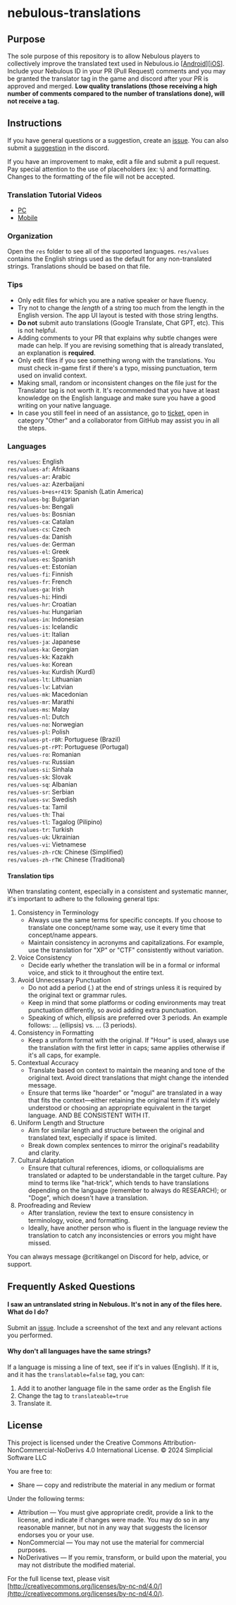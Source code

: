 # nebulous-translations

## Purpose
The sole purpose of this repository is to allow Nebulous players to collectively improve the translated text used in Nebulous.io [[Android](https://play.google.com/store/apps/details?id=software.simplicial.nebulous)][[iOS](https://apps.apple.com/us/app/nebulous-io/id1069691018)]. Include your Nebulous ID in your PR (Pull Request) comments and you may be granted the translator tag in the game and discord after your PR is approved and merged. **Low quality translations (those receiving a high number of comments compared to the number of translations done), will not receive a tag.**

## Instructions
If you have general questions or a suggestion, create an [issue](https://github.com/simplicialsoftware/nebulous-translations/issues). You can also submit a [suggestion](https://discord.com/channels/941543004026572811/941680724963123200) in the discord.

If you have an improvement to make, edit a file and submit a pull request. Pay special attention to the use of placeholders (ex: `%`) and formatting. Changes to the formatting of the file will not be accepted.

### Translation Tutorial Videos
- [PC](https://youtu.be/ct_ZGtD9rZw)
- [Mobile](https://youtu.be/LiXGfdUxgyM)

### Organization
Open the `res` folder to see all of the supported languages. `res/values` contains the English strings used as the default for any non-translated strings. Translations should be based on that file.

### Tips
- Only edit files for which you are a native speaker or have fluency.
- Try not to change the *length* of a string too much from the length in the English version. The app UI layout is tested with those string lengths.
- **Do not** submit auto translations (Google Translate, Chat GPT, etc). This is not helpful.
- Adding comments to your PR that explains why subtle changes were made can help. If you are revising something that is already translated, an explanation is **required**.
- Only edit files if you see something wrong with the translations. You must check in-game first if there's a typo, missing punctuation, term used on invalid context.
- Making small, random or inconsistent changes on the file just for the Translator tag is not worth it. It's recommended that you have at least knowledge on the English language and make sure you have a good writing on your native language.
- In case you still feel in need of an assistance, go to [ticket](https://discord.com/channels/941543004026572811/942039671687479336), open in category "Other" and a collaborator from GitHub may assist you in all the steps.

### Languages
`res/values`: English<br>
`res/values-af`: Afrikaans<br>
`res/values-ar`: Arabic<br>
`res/values-az`: Azerbaijani<br>
`res/values-b+es+r419`: Spanish (Latin America)<br>
`res/values-bg`: Bulgarian<br>
`res/values-bn`: Bengali<br>
`res/values-bs`: Bosnian<br>
`res/values-ca`: Catalan<br>
`res/values-cs`: Czech<br>
`res/values-da`: Danish<br>
`res/values-de`: German<br>
`res/values-el`: Greek<br>
`res/values-es`: Spanish<br>
`res/values-et`: Estonian<br>
`res/values-fi`: Finnish<br>
`res/values-fr`: French<br>
`res/values-ga`: Irish<br>
`res/values-hi`: Hindi<br>
`res/values-hr`: Croatian<br>
`res/values-hu`: Hungarian<br>
`res/values-in`: Indonesian<br>
`res/values-is`: Icelandic<br>
`res/values-it`: Italian<br>
`res/values-ja`: Japanese<br>
`res/values-ka`: Georgian<br>
`res/values-kk`: Kazakh<br>
`res/values-ko`: Korean<br>
`res/values-ku`: Kurdish (Kurdî)<br>
`res/values-lt`: Lithuanian<br>
`res/values-lv`: Latvian<br>
`res/values-mk`: Macedonian<br>
`res/values-mr`: Marathi<br>
`res/values-ms`: Malay<br>
`res/values-nl`: Dutch<br>
`res/values-no`: Norwegian<br>
`res/values-pl`: Polish<br>
`res/values-pt-rBR`: Portuguese (Brazil)<br>
`res/values-pt-rPT`: Portuguese (Portugal)<br>
`res/values-ro`: Romanian<br>
`res/values-ru`: Russian<br>
`res/values-si`: Sinhala<br>
`res/values-sk`: Slovak<br>
`res/values-sq`: Albanian<br>
`res/values-sr`: Serbian<br>
`res/values-sv`: Swedish<br>
`res/values-ta`: Tamil<br>
`res/values-th`: Thai<br>
`res/values-tl`: Tagalog (Pilipino)<br>
`res/values-tr`: Turkish<br>
`res/values-uk`: Ukrainian<br>
`res/values-vi`: Vietnamese<br>
`res/values-zh-rCN`: Chinese (Simplified)<br>
`res/values-zh-rTW`: Chinese (Traditional)<br>

#### Translation tips
When translating content, especially in a consistent and systematic manner, it's important to adhere to the following general tips:
1. Consistency in Terminology
   - Always use the same terms for specific concepts. If you choose to translate one concept/name some way, use it every time that concept/name appears.
   - Maintain consistency in acronyms and capitalizations. For example, use the translation for "XP" or "CTF" consistently without variation.
2. Voice Consistency
   - Decide early whether the translation will be in a formal or informal voice, and stick to it throughout the entire text. 
3. Avoid Unnecessary Punctuation
   - Do not add a period (.) at the end of strings unless it is required by the original text or grammar rules.
   - Keep in mind that some platforms or coding environments may treat punctuation differently, so avoid adding extra punctuation.
   - Speaking of which, ellipsis are preferred over 3 periods. An example follows: … (ellipsis) vs. ... (3 periods).
4. Consistency in Formatting
   - Keep a uniform format with the original. If "Hour" is used, always use the translation with the first letter in caps; same applies otherwise if it's all caps, for example.
5. Contextual Accuracy
   - Translate based on context to maintain the meaning and tone of the original text. Avoid direct translations that might change the intended message.
   - Ensure that terms like "hoarder" or "mogul" are translated in a way that fits the context—either retaining the original term if it’s widely understood or choosing an appropriate equivalent in the target language. AND BE CONSISTENT WITH IT.
6. Uniform Length and Structure
   - Aim for similar length and structure between the original and translated text, especially if space is limited.
   - Break down complex sentences to mirror the original's readability and clarity.
7. Cultural Adaptation
   - Ensure that cultural references, idioms, or colloquialisms are translated or adapted to be understandable in the target culture. Pay mind to terms like "hat-trick", which tends to have translations depending on the language (remember to always do RESEARCH); or "Doge", which doesn't have a translation.
8. Proofreading and Review
   - After translation, review the text to ensure consistency in terminology, voice, and formatting.
   - Ideally, have another person who is fluent in the language review the translation to catch any inconsistencies or errors you might have missed. 

You can always message @critikangel on Discord for help, advice, or support.

## Frequently Asked Questions
#### I saw an untranslated string in Nebulous. It's not in any of the files here. What do I do?
Submit an [issue](https://github.com/simplicialsoftware/nebulous-translations/issues). Include a screenshot of the text and any relevant actions you performed.

#### Why don't all languages have the same strings?
If a language is missing a line of text, see if it's in values (English). If it is, and it has the `translatable=false` tag, you can:
1. Add it to another language file in the same order as the English file
2. Change the tag to `translateable=true`
3. Translate it.

## License

This project is licensed under the Creative Commons Attribution-NonCommercial-NoDerivs 4.0 International License. © 2024 Simplicial Software LLC

You are free to:
- Share — copy and redistribute the material in any medium or format

Under the following terms:
- Attribution — You must give appropriate credit, provide a link to the license, and indicate if changes were made. You may do so in any reasonable manner, but not in any way that suggests the licensor endorses you or your use.
- NonCommercial — You may not use the material for commercial purposes.
- NoDerivatives — If you remix, transform, or build upon the material, you may not distribute the modified material.

For the full license text, please visit [http://creativecommons.org/licenses/by-nc-nd/4.0/](http://creativecommons.org/licenses/by-nc-nd/4.0/).
